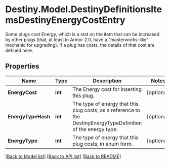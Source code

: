 # Destiny.Model.DestinyDefinitionsItemsDestinyEnergyCostEntry
Some plugs cost Energy, which is a stat on the item that can be increased by other plugs (that, at least in Armor 2.0, have a \"masterworks-like\" mechanic for upgrading). If a plug has costs, the details of that cost are defined here.

## Properties

Name | Type | Description | Notes
------------ | ------------- | ------------- | -------------
**EnergyCost** | **int** | The Energy cost for inserting this plug. | [optional] 
**EnergyTypeHash** | **int** | The type of energy that this plug costs, as a reference to the DestinyEnergyTypeDefinition of the energy type. | [optional] 
**EnergyType** | **int** | The type of energy that this plug costs, in enum form. | [optional] 

[[Back to Model list]](../README.md#documentation-for-models) [[Back to API list]](../README.md#documentation-for-api-endpoints) [[Back to README]](../README.md)

